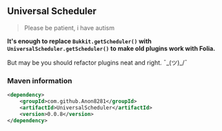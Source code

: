 ## Universal Scheduler
> Please be patient, i have autism

**It's enough to replace `Bukkit.getScheduler()` with `UniversalScheduler.getScheduler()` to make old plugins work with Folia.**

But may be you should refactor plugins neat and right. ¯\_(ツ)_/¯

### Maven information
```xml
<dependency>
    <groupId>com.github.Anon8281</groupId>
    <artifactId>UniversalScheduler</artifactId>
    <version>0.0.8</version>
</dependency>
 ```

